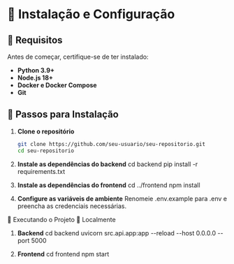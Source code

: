 # 📌 Instalação e Configuração

## 🔹 Requisitos
Antes de começar, certifique-se de ter instalado:

- **Python 3.9+**
- **Node.js 18+**
- **Docker e Docker Compose**
- **Git**

## 🔹 Passos para Instalação

1. **Clone o repositório**
   ```bash
   git clone https://github.com/seu-usuario/seu-repositorio.git
   cd seu-repositorio

2. **Instale as dependências do backend**
    cd backend
    pip install -r requirements.txt

3. **Instale as dependências do frontend**
    cd ../frontend
    npm install

4. **Configure as variáveis de ambiente** 
   Renomeie .env.example para .env e preencha as credenciais necessárias.

🚀 Executando o Projeto
🔹 Localmente
1. **Backend**
    cd backend
    uvicorn src.api.app:app --reload --host 0.0.0.0 --port 5000

2. **Frontend**
    cd frontend
    npm start

 


   